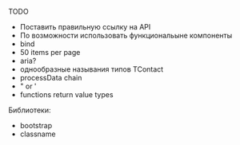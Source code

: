 TODO

* Поставить правильную ссылку на API
* По возможности использовать функциональыне компоненты
* bind
* 50 items per page
* aria?
* однообразные называния типов TContact
* processData chain
* " or '
* functions return value types

Библиотеки:

* bootstrap
* classname